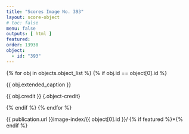 ```yaml
---
title: "Scores Image No. 393"
layout: score-object
# toc: false
menu: false
outputs: [ html ]
featured: 
order: 13930
object:
  - id: "393"
---
```


{% for obj in objects.object_list %}
{% if obj.id == object[0].id %}

{{ obj.extended_caption }}

{{ obj.credit }} {.object-credit}

{% endif %}
{% endfor %}

<div class="object-credit object-url is-print-only">

{{ publication.url }}image-index/{{ object[0].id }}/ {% if featured %}*{% endif %}

</div>
